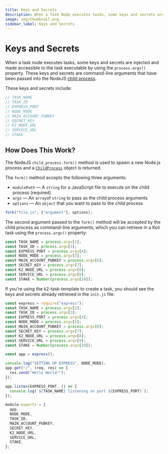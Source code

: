 ```yaml
---
title: Keys and Secrets
description: When a Task Node executes tasks, some keys and secrets are injected and made accessible to the task executable by using the `process.argv()` property.
image: img/thumbnail.png
sidebar_label: Keys and Secrets
---
```


# Keys and Secrets

When a task node executes tasks, some keys and secrets are injected and made accessible to the task executable by using the `process.argv()` property. These keys and secrets are command-line arguments that have been passed into the NodeJS [child process](https://nodejs.org/api/child_process.html).

These keys and secrets include:

```typescript
// TASK_NAME
// TASK_ID
// EXPRESS_PORT
// NODE_MODE
// MAIN_ACCOUNT_PUBKEY
// SECRET_KEY
// K2_NODE_URL
// SERVICE_URL
// STAKE
```

## How Does This Work?

The NodeJS `child_process.fork()` method is used to spawn a new Node.js process and a [`ChildProcess`](https://nodejs.org/api/child_process.html#class-childprocess) object is returned.

The `fork()` method accepts the following three arguments:

- `modulePath` — A `string` for a JavaScript file to execute on the child process (required)
- `args` — An `array`of `string` to pass as the child process arguments
- `options` — An `object` that you want to pass to the child process

```js
fork("file.js", ["argument"], options);
```

The second argument passed to the `fork()` method will be accepted by the child process as command-line arguments, which you can retrieve in a Koii task using the `process.argv()` property:

```js
const TASK_NAME = process.argv[2];
const TASK_ID = process.argv[3];
const EXPRESS_PORT = process.argv[4];
const NODE_MODE = process.argv[5];
const MAIN_ACCOUNT_PUBKEY = process.argv[6];
const SECRET_KEY = process.argv[7];
const K2_NODE_URL = process.argv[8];
const SERVICE_URL = process.argv[9];
const STAKE = Number(process.argv[10]);
```

If you're using the k2-task-template to create a task, you should see the keys and secrets already retrieved in the `init.js` file:

```js
const express = require("express");
const TASK_NAME = process.argv[2];
const TASK_ID = process.argv[3];
const EXPRESS_PORT = process.argv[4];
const NODE_MODE = process.argv[5];
const MAIN_ACCOUNT_PUBKEY = process.argv[6];
const SECRET_KEY = process.argv[7];
const K2_NODE_URL = process.argv[8];
const SERVICE_URL = process.argv[9];
const STAKE = Number(process.argv[10]);

const app = express();

console.log("SETTING UP EXPRESS", NODE_MODE);
app.get("/", (req, res) => {
  res.send("Hello World!");
});

app.listen(EXPRESS_PORT, () => {
  console.log(`${TASK_NAME} listening on port ${EXPRESS_PORT}`);
});

module.exports = {
  app,
  NODE_MODE,
  TASK_ID,
  MAIN_ACCOUNT_PUBKEY,
  SECRET_KEY,
  K2_NODE_URL,
  SERVICE_URL,
  STAKE,
};
```
